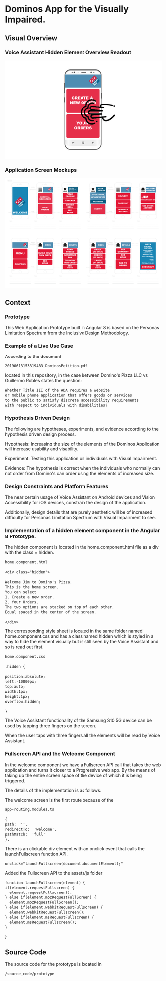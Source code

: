 # Dominos App for the Visually Impaired.

## Visual Overview

### Voice Assistant Hidden Element Overview Readout

![voice_assistant_hidden_element_readout](images/voice_assistant_functionality_overview.png)

### Application Screen Mockups

![screen_mockups](images/dominos_visually_impaired_template_upated-01.png)

## Context

### Prototype

This Web Application Prototype built in Angular 8 is based on the Personas Limitation Spectrum from the Inclusive Design Methodology.

### Example of a Live Use Case

According to the document 

	20190613153319483_DominosPetition.pdf 

located in this repository, in the case between Domino's Pizza LLC vs Guillermo Robles states the question:

	Whether Title III of the ADA requires a website
	or mobile phone application that offers goods or services
	to the public to satisfy discrete accessibility requirements
	with respect to individuals with disabilities?

### Hypothesis Driven Design

The following are hypotheses, experiments, and evidence according to the hypothesis driven design process. 

Hypothesis: Increasing the size of the elements of the Dominos Application will increase usability and visability.

Experiment: Testing this application on individuals with Visual Impairment.

Evidence: The hypothesis is correct when the individuals who normally can not order from Domino's can order using the elements of increased size.

### Design Constraints and Platform Features

The near certain usage of Voice Assistant on Android devices and Vision Accessibility for iOS devices, constrain the design of the application. 

Additionally, design details that are purely aesthetic will be of increased difficulty for Personas Limitation Spectrum with Visual Impairment to see. 

### Implementation of a hidden element component in the Angular 8 Prototype. 

The hidden component is located in the home.component.html file as a div with the class = hidden. 

	home.component.html

	<div class="hidden">

	Welcome Jim to Domino's Pizza. 
	This is the home screen. 
	You can select 
	1. Create a new order. 
	2. Your Orders. 
	The two options are stacked on top of each other. 
	Equal spaced in the center of the screen.

	</div>

The corresponding style sheet is located in the same folder named home.component.css and has a class named hidden which is styled in a way to hide the element visually but is still seen by the Voice Assistant and so is read out first.

	home.component.css

	.hidden {

	position:absolute;
	left:-10000px;
	top:auto;
	width:1px;
	height:1px;
	overflow:hidden;

	}

The Voice Assistant functionality of the Samsung S10 5G device can be used by tapping three fingers on the screen.

When the user taps with three fingers all the elements will be read by Voice Assistant.

### Fullscreen API and the Welcome Component

In the welcome component we have a Fullscreen API call that takes the web application and turns it closer to a Progressive web app. By the means of taking up the entire screen space of the device of which it is being triggered.

The details of the implementation is as follows.

The welcome screen is the first route because of the

	app-routing.modules.ts

	{ 
    path:  '', 
    redirectTo:  'welcome', 
    pathMatch:  'full' 
  	},

There is an clickable div element with an onclick event that calls the launchFullscreen function API.

	onclick="launchFullscreen(document.documentElement);"

Added the Fullscreen API to the assets/js folder

	function launchFullscreen(element) {
	if(element.requestFullscreen) {
	  element.requestFullscreen();
	} else if(element.mozRequestFullScreen) {
	  element.mozRequestFullScreen();
	} else if(element.webkitRequestFullscreen) {
	  element.webkitRequestFullscreen();
	} else if(element.msRequestFullscreen) {
	  element.msRequestFullscreen();
	}
  }

## Source Code

The source code for the prototype is located in

	/source_code/prototype

